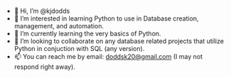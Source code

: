 - 👋 Hi, I’m @kjdodds
- 👀 I’m interested in learning Python to use in Database creation, management, and automation.
- 🌱 I’m currently learning the very basics of Python. 
- 💞️ I’m looking to collaborate on any database related projects that utilize Python in conjuction with SQL (any version). 
- 📫 You can reach me by email: doddsk20@gmail.com (I may not respond right away).

<!---
kjdodds/kjdodds is a ✨ special ✨ repository because its `README.md` (this file) appears on your GitHub profile.
You can click the Preview link to take a look at your changes.
--->
